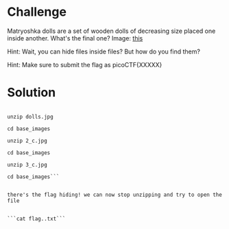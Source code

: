 # Challenge

Matryoshka dolls are a set of wooden dolls of decreasing size placed one inside another. What's the final one? Image: [this](https://mercury.picoctf.net/static/5ef2e9103d55972d975437f68175b9ab/dolls.jpg)

Hint: Wait, you can hide files inside files? But how do you find them?

Hint: Make sure to submit the flag as picoCTF{XXXXX}

# Solution

``` wget https://mercury.picoctf.net/static/5ef2e9103d55972d975437f68175b9ab/dolls.jpg

unzip dolls.jpg

cd base_images

unzip 2_c.jpg

cd base_images

unzip 3_c.jpg

cd base_images```


there's the flag hiding! we can now stop unzipping and try to open the file


```cat flag..txt```
